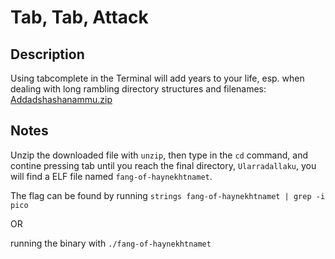 # Tab, Tab, Attack
## Description
Using tabcomplete in the Terminal will add years to your life, esp. when dealing with long rambling directory structures and filenames: [Addadshashanammu.zip](https://mercury.picoctf.net/static/3afd18a65e42b80526aa87f9766c588b/Addadshashanammu.zip)

## Notes
Unzip the downloaded file with `unzip`, then type in the `cd` command, and contine pressing tab until you reach the final directory, `Ularradallaku`, you will find a ELF file named `fang-of-haynekhtnamet`.

The flag can be found by running `strings fang-of-haynekhtnamet | grep -i pico`

OR

running the binary with `./fang-of-haynekhtnamet`
